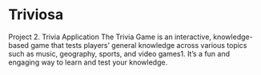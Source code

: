 # Triviosa
Project 2. Trivia Application
The Trivia Game is an interactive, knowledge-based game that tests players’ general knowledge across various topics such as music, geography, sports, and video games1. It’s a fun and engaging way to learn and test your knowledge.